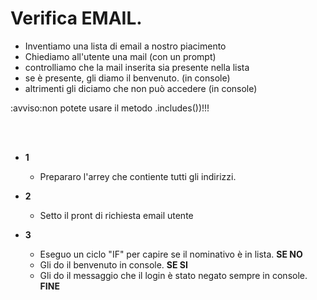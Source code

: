 # Verifica EMAIL.

- Inventiamo una lista di email a nostro piacimento
- Chiediamo all'utente una mail (con un prompt)
- controlliamo che la mail inserita sia presente nella lista
- se è presente, gli diamo il benvenuto. (in console)
- altrimenti gli diciamo che non può accedere (in console)

:avviso:non potete usare il metodo .includes())!!!

<br>
<br>

- **1**
  - Prepararo l'arrey che contiente tutti gli indirizzi.
- **2**
  - Setto il pront di richiesta email utente
  
- **3**
  - Eseguo un ciclo "IF" per capire se il nominativo è in lista.
  **SE NO**
  - Gli do il benvenuto in console.
  **SE SI**
  - Gli do il messaggio che il login è stato negato sempre in console.
**FINE**  





